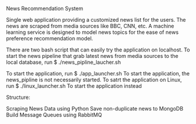 News Recommendation System


Single web application providing a customized news list for the users. The news are scraped from media sources like BBC, CNN, etc. A machine learning service is designed to model news topics for the ease of news preference recommendation model.

There are two bash script that can easily try the application on localhost. To start the news pipeline that grab latest news from media sources to the local database, run $ ./news_pipline_laucher.sh

To start the application, run $ ./app_launcher.sh To start the application, the news_pipline is not necessarily started.
To satrt the application on Linux, run $ ./linux_launcher.sh To start the application instead

Structure:

Scraping News Data using Python
Save non-duplicate news to MongoDB
Build Message Queues using RabbitMQ
